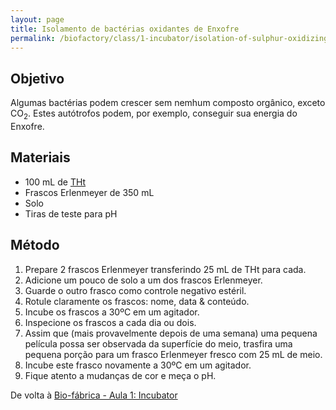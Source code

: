```yaml
---
layout: page
title: Isolamento de bactérias oxidantes de Enxofre
permalink: /biofactory/class/1-incubator/isolation-of-sulphur-oxidizing-bacteria/
---
```


## Objetivo

Algumas bactérias podem crescer sem nemhum composto orgânico, exceto CO<sub>2</sub>. Estes autótrofos podem, por exemplo, conseguir sua energia do Enxofre.

## Materiais

* 100 mL de [THt](http://127.0.0.1:4000/biofactory/annex/cultivation-media/tht/)
* Frascos Erlenmeyer de 350 mL 
* Solo
* Tiras de teste para pH

## Método

1. Prepare 2 frascos Erlenmeyer transferindo 25 mL de THt para cada.
2. Adicione um pouco de solo a um dos frascos Erlenmeyer.
3. Guarde o outro frasco como controle negativo estéril.
4. Rotule claramente os frascos: nome, data & conteúdo.
5. Incube os frascos a 30ºC em um agitador.
6. Inspecione os frascos a cada dia ou dois.
7. Assim que (mais provavelmente depois de uma semana)  uma pequena película possa ser observada da superfície do meio, trasfira uma pequena porção para um frasco Erlenmeyer fresco com 25 mL de meio.
8. Incube este frasco novamente a 30ºC em um agitador.
9. Fique atento a mudanças de cor e meça o pH.

De volta à [Bio-fábrica - Aula 1: Incubator](/biofactory/class/1-incubator/)
